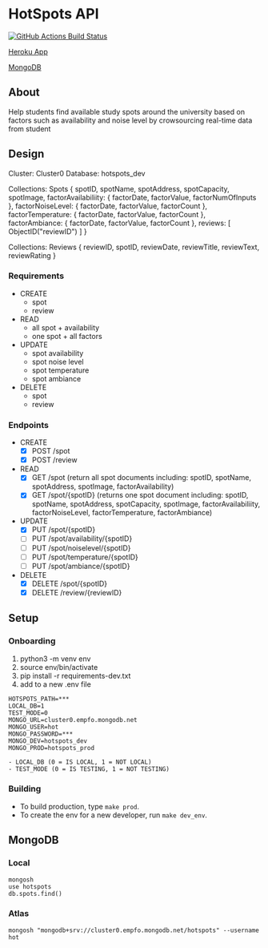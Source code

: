 # HotSpots API

[![GitHub Actions Build Status](https://github.com/NYUHotSpots/HotSpots-api/actions/workflows/main.yml/badge.svg)](https://github.com/NYUHotSpots/HotSpots-api/actions)

[Heroku App](https://hotspotsapi.herokuapp.com/)

[MongoDB](https://cloud.mongodb.com/v2/61f12b273f1f376f02f6ac37#clusters)

## About

Help students find available study spots around the university based on factors such as availability and noise level by crowsourcing real-time data from student

## Design

Cluster: Cluster0
Database: hotspots_dev

Collections: Spots
{
  spotID,
  spotName,
  spotAddress,
  spotCapacity,
  spotImage,
  factorAvailabiliity: {
    factorDate,
    factorValue,
    factorNumOfInputs
  },
  factorNoiseLevel: {
    factorDate,
    factorValue,
    factorCount
  },
  factorTemperature: {
    factorDate,
    factorValue,
    factorCount
  },
  factorAmbiance: {
    factorDate,
    factorValue,
    factorCount
  },
  reviews: [
    ObjectID("reviewID")
  ]
}


Collections: Reviews
{
  reviewID,
  spotID,
  reviewDate,
  reviewTitle,
  reviewText, 
  reviewRating
}

### Requirements

- CREATE
  - spot
  - review
- READ
  - all spot + availability
  - one spot + all factors
- UPDATE
  - spot availability
  - spot noise level
  - spot temperature
  - spot ambiance
- DELETE
  - spot
  - review

### Endpoints

- CREATE
  - [X] POST /spot
  - [X] POST /review
- READ
  - [X] GET /spot (return all spot documents including: spotID, spotName, spotAddress, spotImage, factorAvailability)
  - [X] GET /spot/{spotID} (returns one spot document including: spotID, spotName, spotAddress, spotCapacity, spotImage, factorAvailabiliity, factorNoiseLevel, factorTemperature, factorAmbiance)
- UPDATE
  - [X] PUT /spot/{spotID}
  - [ ] PUT /spot/availability/{spotID}
  - [ ] PUT /spot/noiselevel/{spotID}
  - [ ] PUT /spot/temperature/{spotID}
  - [ ] PUT /spot/ambiance/{spotID}
- DELETE
  - [X] DELETE /spot/{spotID}
  - [X] DELETE /review/{reviewID}

## Setup

### Onboarding
1. python3 -m venv env
2. source env/bin/activate
3. pip install -r requirements-dev.txt
4. add to a new .env file
  ```
  HOTSPOTS_PATH=***
  LOCAL_DB=1
  TEST_MODE=0
  MONGO_URL=cluster0.empfo.mongodb.net
  MONGO_USER=hot
  MONGO_PASSWORD=***
  MONGO_DEV=hotspots_dev
  MONGO_PROD=hotspots_prod
  ```
    - LOCAL_DB (0 = IS LOCAL, 1 = NOT LOCAL)
    - TEST_MODE (0 = IS TESTING, 1 = NOT TESTING)

### Building
- To build production, type `make prod`.
- To create the env for a new developer, run `make dev_env`.

## MongoDB

### Local
```
mongosh
use hotspots
db.spots.find()
```

### Atlas
```
mongosh "mongodb+srv://cluster0.empfo.mongodb.net/hotspots" --username hot
```
